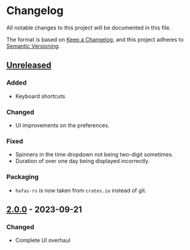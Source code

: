 # Changelog
All notable changes to this project will be documented in this file.

The format is based on [Keep a Changelog](https://keepachangelog.com/en/1.0.0/),
and this project adheres to [Semantic Versioning](https://semver.org/spec/v2.0.0.html).

## [Unreleased]

### Added

- Keyboard shortcuts

### Changed

- UI improvements on the preferences.

### Fixed

- Spinners in the time dropdown not being two-digit sometimes.
- Duration of over one day being displayed incorrectly.

### Packaging

- `hafas-rs` is now taken from `crates.io` instead of git.

## [2.0.0] - 2023-09-21

### Changed

- Complete UI overhaul

[Unreleased]: https://gitlab.com/schmiddi-on-mobile/railway/-/compare/v2.0.0...master
[2.0.0]: https://gitlab.com/schmiddi-on-mobile/railway/-/compare/v1.5.0...v2.0.0
